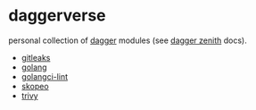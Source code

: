 # daggerverse

personal collection of [dagger](https://dagger.io/) modules (see [dagger
zenith](https://docs.dagger.io/zenith/) docs).

- [gitleaks](./modules/gitleaks)
- [golang](./modules/golang)
- [golangci-lint](./modules/golangci-lint)
- [skopeo](./modules/skopeo)
- [trivy](./modules/trivy)

